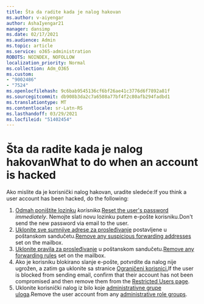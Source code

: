 ```yaml
---
title: Šta da radite kada je nalog hakovan
ms.author: v-aiyengar
author: AshaIyengar21
manager: dansimp
ms.date: 02/17/2021
ms.audience: Admin
ms.topic: article
ms.service: o365-administration
ROBOTS: NOINDEX, NOFOLLOW
localization_priority: Normal
ms.collection: Adm_O365
ms.custom:
- "9002486"
- "7524"
ms.openlocfilehash: 9c6bab9545136cf6bf26ae41c3776d6f7892a81f
ms.sourcegitcommit: db908b3da2c7a6508a77bf4f2c80afb294fadbd1
ms.translationtype: MT
ms.contentlocale: sr-Latn-RS
ms.lasthandoff: 03/29/2021
ms.locfileid: "51402454"
---
```

# <a name="what-to-do-when-an-account-is-hacked"></a><span data-ttu-id="c4891-102">Šta da radite kada je nalog hakovan</span><span class="sxs-lookup"><span data-stu-id="c4891-102">What to do when an account is hacked</span></span>

<span data-ttu-id="c4891-103">Ako mislite da je korisnički nalog hakovan, uradite sledeće:</span><span class="sxs-lookup"><span data-stu-id="c4891-103">If you think a user account has been hacked, do the following:</span></span>

1. <span data-ttu-id="c4891-104">[Odmah poništite lozinku](https://go.microsoft.com/fwlink/?linkid=2103704) *korisnika.*</span><span class="sxs-lookup"><span data-stu-id="c4891-104">[Reset the user's password](https://go.microsoft.com/fwlink/?linkid=2103704) *immediately*.</span></span> <span data-ttu-id="c4891-105">Nemojte slati novu lozinku putem e-pošte korisniku.</span><span class="sxs-lookup"><span data-stu-id="c4891-105">Don't send the new password via email to the user.</span></span>
1. <span data-ttu-id="c4891-106">[Uklonite sve sumnjive adrese za prosleđivanje](https://go.microsoft.com/fwlink/?linkid=2103705) postavljene u poštanskom sandučetu.</span><span class="sxs-lookup"><span data-stu-id="c4891-106">[Remove any suspicious forwarding addresses](https://go.microsoft.com/fwlink/?linkid=2103705) set on the mailbox.</span></span>
1. <span data-ttu-id="c4891-107">[Uklonite pravila za prosleđivanje](https://go.microsoft.com/fwlink/?linkid=2103706) u poštanskom sandučetu.</span><span class="sxs-lookup"><span data-stu-id="c4891-107">[Remove any forwarding rules](https://go.microsoft.com/fwlink/?linkid=2103706) set on the mailbox.</span></span>
1. <span data-ttu-id="c4891-108">Ako je korisniku blokirano slanje e-pošte, potvrdite da nalog nije ugrožen, a zatim ga uklonite sa stranice [Ograničeni korisnici.](https://go.microsoft.com/fwlink/?linkid=2103706)</span><span class="sxs-lookup"><span data-stu-id="c4891-108">If the user is blocked from sending email, confirm that their account has not been compromised and then remove them from the [Restricted Users page](https://go.microsoft.com/fwlink/?linkid=2103706).</span></span>
1. <span data-ttu-id="c4891-109">Uklonite korisnički nalog iz bilo koje [administrativne grupe uloga](https://go.microsoft.com/fwlink/?linkid=2092294).</span><span class="sxs-lookup"><span data-stu-id="c4891-109">Remove the user account from any [administrative role groups](https://go.microsoft.com/fwlink/?linkid=2092294).</span></span>
